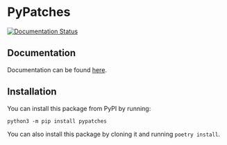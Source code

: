 # PyPatches

[![Documentation Status](https://readthedocs.org/projects/binary-patches/badge/?version=main)](https://binary-patches.readthedocs.io/en/main/?badge=main)

## Documentation

Documentation can be found [here](https://binary-patches.readthedocs.io).

## Installation

You can install this package from PyPI by running:

```
python3 -m pip install pypatches
```

You can also install this package by cloning it and running `poetry install`.
